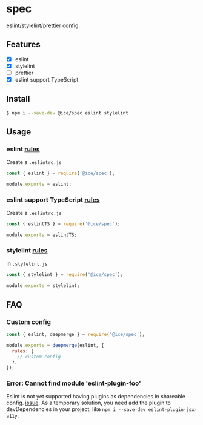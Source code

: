 # spec

eslint/stylelint/prettier config.

## Features

- [x] eslint
- [x] stylelint
- [ ] prettier
- [x] eslint support TypeScript

## Install

```bash
$ npm i --save-dev @ice/spec eslint stylelint
```

## Usage

### eslint [rules](/lib/eslint.js) 

Create a `.eslintrc.js`

```js
const { eslint } = require('@ice/spec');

module.exports = eslint;
```

### eslint support TypeScript [rules](/lib/eslintTS.js) 

Create a `.eslintrc.js`

```js
const { eslintTS } = require('@ice/spec');

module.exports = eslintTS;
```

### stylelint [rules](/lib/eslint.js) 

in `.stylelint.js`

```js
const { stylelint } = require('@ice/spec');

module.exports = stylelint;
```

## FAQ

### Custom config

```js
const { eslint, deepmerge } = require('@ice/spec');

module.exports = deepmerge(eslint, {
  rules: {
    // custom config
  },
});
```

### Error: Cannot find module 'eslint-plugin-foo'

Eslint is not yet supported having plugins as dependencies in shareable config. [issue](https://github.com/eslint/eslint/issues/3458). As a temporary solution, you need add the plugin to devDependencies in your project, like `npm i --save-dev eslint-plugin-jsx-a11y`.

